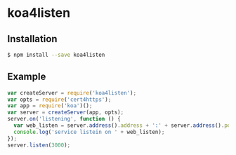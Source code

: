 # koa4listen

## Installation

```bash
$ npm install --save koa4listen
```

## Example

```js
var createServer = require('koa4listen');
var opts = require('cert4https');
var app = require('koa')();
var server = createServer(app, opts);
server.on('listening', function () {
  var web_listen = server.address().address + ':' + server.address().port;
  console.log('service listein on ' + web_listen);
});
server.listen(3000);
```

